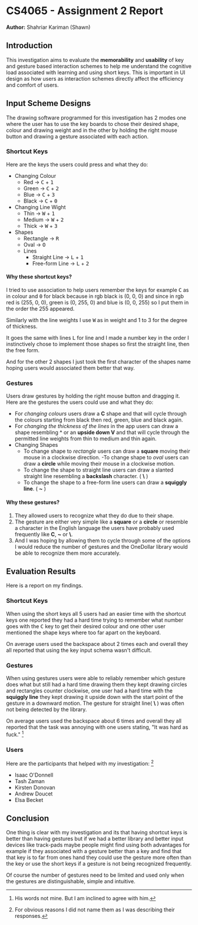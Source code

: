 # CS4065 - Assignment 2 Report

**Author:** Shahriar Kariman (Shawn)

## Introduction

This investigation aims to evaluate the **memorability** and **usability** of key and gesture based interaction schemes to help me understand the cognitive load associated with learning and using short keys. This is important in UI design as how users as interaction schemes directly affect the efficiency and comfort of users.

## Input Scheme Designs

The drawing software programmed for this investigation has 2 modes one where the user has to use the key boards to chose their desired shape, colour and drawing weight and in the other by holding the right mouse button and drawing a gesture associated with each action.

### Shortcut Keys

Here are the keys the users could press and what they do:

- Changing Colour
  - Red $\rightarrow$ <kbd>C</kbd> + <kbd>1</kbd>
  - Green $\rightarrow$ <kbd>C</kbd> + <kbd>2</kbd>
  - Blue $\rightarrow$  <kbd>C</kbd> + <kbd>3</kbd>
  - Black $\rightarrow$  <kbd>C</kbd> + <kbd>0</kbd>
- Changing Line Wight
  - Thin $\rightarrow$ <kbd>W</kbd> + <kbd>1</kbd>
  - Medium $\rightarrow$ <kbd>W</kbd> + <kbd>2</kbd>
  - Thick $\rightarrow$ <kbd>W</kbd> + <kbd>3</kbd>
- Shapes
  - Rectangle $\rightarrow$ <kbd>R</kbd>
  - Oval $\rightarrow$ <kbd>O</kbd>
  - Lines
    - Straight Line $\rightarrow$ <kbd>L</kbd> + <kbd>1</kbd>
    - Free-form Line $\rightarrow$ <kbd>L</kbd> + <kbd>2</kbd>

#### Why these shortcut keys?

I tried to use association to help users remember the keys for example <kbd>C</kbd> as in colour and <kbd>0</kbd> for black because in rgb black is (0, 0, 0) and since in rgb red is (255, 0, 0), green is (0, 255, 0) and blue is (0, 0, 255) so I put them in the order the 255 appeared.

Similarly with the line weights I use <kbd>W</kbd> as in weight and 1 to 3 for the degree of thickness.

It goes the same with lines <kbd>L</kbd> for line and I made a number key in the order I instinctively chose to implement those shapes so first the straight line, then the free form.

And for the other 2 shapes I just took the first character of the shapes name hoping users would associated them better that way.

### Gestures

Users draw gestures by holding the right mouse button and dragging it. Here are the gestures the users could use and what they do:

- For *changing colours* users draw a **C** shape and that will cycle through the colours starting from black then red, green, blue and black again.
- For *changing the thickness of the lines* in the app users can draw a shape resembling **^** or an **upside down V** and that will cycle through the permitted line weights from thin to medium and thin again.
- Changing Shapes
  - To change shape to *rectangle* users can draw a **square** moving their mouse in a clockwise direction.
  -To change shape to *oval* users can draw a **circle** while moving their mouse in a clockwise motion.
  - To change the shape to straight line users can draw a slanted straight line resembling a **backslash** character. ( **\\** )
  - To change the shape to a free-form line users can draw a **squiggly line**. ( **~** )

#### Why these gestures?

1. They allowed users to recognize what they do due to their shape.
2. The gesture are either very simple like a **square** or a **circle** or resemble a character in the English language the users have probably used frequently like **C**, **~** or **\\**.
3. And I was hoping by allowing them to cycle through some of the options I would reduce the number of gestures and the OneDollar library would be able to recognize them more accurately.

## Evaluation Results

Here is a report on my findings.

### Shortcut Keys

When using the short keys all 5 users had an easier time with the shortcut keys one reported they had a hard time trying to remember what number goes with the <kbd>C</kbd> key to get their desired colour and one other user mentioned the shape keys where too far apart on the keyboard.

On average users used the backspace about 2 times each and overall they all reported that using the key input schema wasn't difficult.

### Gestures

When using gestures users were able to reliably remember which gesture does what but still had a hard time drawing them they kept drawing circles and rectangles counter clockwise, one user had a hard time with the **squiggly line** they kept drawing it upside down with the start point of the gesture in a downward motion. The gesture for straight line( **\\** ) was often not being detected by the library.

On average users used the backspace about 6 times and overall they all reported that the task was annoying with one users stating, "It was hard as fuck." [^1]

### Users

Here are the participants that helped with my investigation: [^2]

- Isaac O'Donnell
- Tash Zaman
- Kirsten Donovan
- Andrew Doucet
- Elsa Becket

## Conclusion

One thing is clear with my investigation and its that having shortcut keys is better than having gestures but if we had a better library and better input devices like track-pads maybe people might find using both advantages for example if they associated with a gesture better than a key and find that that key is to far from ones hand they could use the gesture more often than the key or use the short keys if a gesture is not being recognized frequently.

Of course the number of gestures need to be limited and used only when the gestures are distinguishable, simple and intuitive.

[^1]: His words not mine. But I am inclined to agree with him.
[^2]: For obvious reasons I did not name them as I was describing their responses.
